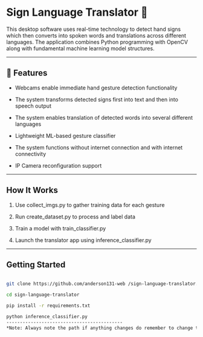 #  Sign Language Translator 🤟

This desktop software uses real-time technology to detect hand signs which then converts into spoken words and translations across different  languages. The application combines Python programming with OpenCV along with fundamental machine learning model structures.



---

## 🔧 Features

-  Webcams enable immediate hand gesture detection functionality

-  The system transforms detected signs first into text and then into speech output

-  The system enables translation of detected words into several different languages

-  Lightweight ML-based gesture classifier

-  The system functions without internet connection and with internet connectivity

-  IP Camera reconfiguration support

---

##  How It Works

1. Use collect_imgs.py to gather training data for each gesture

2. Run create_dataset.py to process and label data

3. Train a model with train_classifier.py

4. Launch the translator app using inference_classifier.py

---

## Getting Started

```bash

git clone https://github.com/anderson131-web /sign-language-translator.git

cd sign-language-translator

pip install -r requirements.txt

python inference_classifier.py
-------------------------------------------
*Note: Always note the path if anything changes do remember to change the path Enjoy:)
